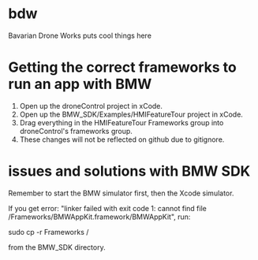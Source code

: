 # bdw
Bavarian Drone Works puts cool things here

# Getting the correct frameworks to run an app with BMW

1. Open up the droneControl project in xCode. 
2. Open up the BMW_SDK/Examples/HMIFeatureTour project in xCode. 
3. Drag everything in the HMIFeatureTour Frameworks group into droneControl's frameworks group.  
4. These changes will not be reflected on github due to gitignore.


# issues and solutions with BMW SDK

Remember to start the BMW simulator first, then the Xcode simulator. 

If you get error: "linker failed with exit code 1: cannot find file /Frameworks/BMWAppKit.framework/BMWAppKit", run: 

sudo cp -r Frameworks /

from the BMW_SDK directory.
